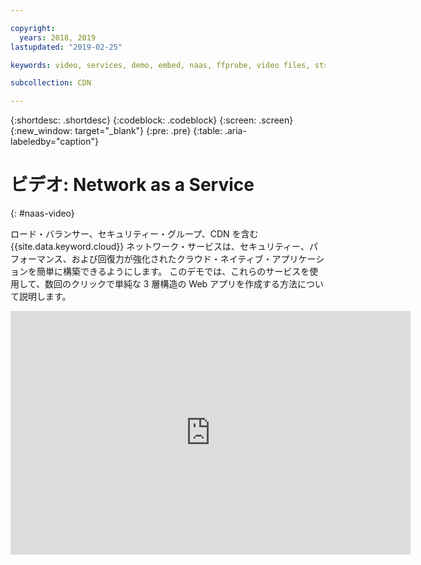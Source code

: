 ```yaml
---

copyright:
  years: 2018, 2019
lastupdated: "2019-02-25"

keywords: video, services, demo, embed, naas, ffprobe, video files, stream

subcollection: CDN

---
```


{:shortdesc: .shortdesc}
{:codeblock: .codeblock}
{:screen: .screen}
{:new_window: target="_blank"}
{:pre: .pre}
{:table: .aria-labeledby="caption"}

# ビデオ: Network as a Service
{: #naas-video}

ロード・バランサー、セキュリティー・グループ、CDN を含む {{site.data.keyword.cloud}} ネットワーク・サービスは、セキュリティー、パフォーマンス、および回復力が強化されたクラウド・ネイティブ・アプリケーションを簡単に構築できるようにします。 このデモでは、これらのサービスを使用して、数回のクリックで単純な 3 層構造の Web アプリを作成する方法について説明します。

<p>
  <div class="embed-responsive embed-responsive-16by9">
    <iframe class="embed-responsive-item" id="youtubeplayer" type="text/html" title="デモ" width="640" height="390" src="https://www.youtube.com/embed/LRvNCXvtkX0?rel=0" frameborder="0" webkitallowfullscreen mozallowfullscreen allowfullscreen> </iframe>
  </div>
</p>
